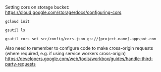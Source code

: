 Setting cors on storage bucket:
https://cloud.google.com/storage/docs/configuring-cors

`gcloud init`

`gsutil ls`

`gsutil cors set src/config/cors.json gs://[project-name].appspot.com`

Also need to remember to configure code to make cross-origin requests (where required, e.g. if using service workers cross-origin)
https://developers.google.com/web/tools/workbox/guides/handle-third-party-requests
